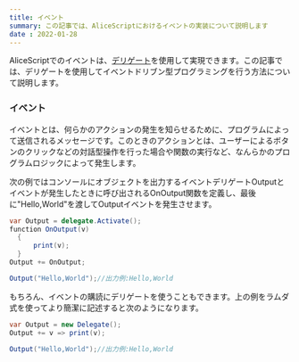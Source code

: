 ```yaml
---
title: イベント
summary: この記事では、AliceScriptにおけるイベントの実装について説明します
date : 2022-01-28
---
```


AliceScriptでのイベントは、[デリゲート](../api/alice/delegate/index.md)を使用して実現できます。この記事では、デリゲートを使用してイベントドリブン型プログラミングを行う方法について説明します。

### イベント
イベントとは、何らかのアクションの発生を知らせるために、プログラムによって送信されるメッセージです。このときのアクションとは、ユーザーによるボタンのクリックなどの対話型操作を行った場合や関数の実行など、なんらかのプログラムロジックによって発生します。

次の例ではコンソールにオブジェクトを出力するイベントデリゲートOutputとイベントが発生したときに呼び出されるOnOutput関数を定義し、最後に"Hello,World"を渡してOutputイベントを発生させます。

```cs title="AliceScript"
var Output = delegate.Activate();
function OnOutput(v)
  {
      print(v);
  }
Output += OnOutput;

Output("Hello,World");//出力例:Hello,World
```

もちろん、イベントの購読にデリゲートを使うこともできます。上の例をラムダ式を使ってより簡潔に記述すると次のようになります。

```cs title="AliceScript"
var Output = new Delegate();
Output += v => print(v);

Output("Hello,World");//出力例:Hello,World
```